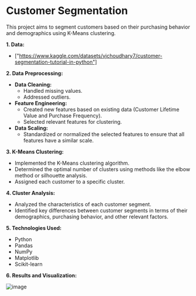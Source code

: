 # Customer Segmentation

This project aims to segment customers based on their purchasing behavior and demographics using K-Means clustering.

**1. Data:**

* ["https://www.kaggle.com/datasets/vjchoudhary7/customer-segmentation-tutorial-in-python"]

**2. Data Preprocessing:**

* **Data Cleaning:** 
    * Handled missing values.
    * Addressed outliers.
* **Feature Engineering:**
    * Created new features based on existing data (Customer Lifetime Value and Purchase Frequency).
    * Selected relevant features for clustering.
* **Data Scaling:**
    * Standardized or normalized the selected features to ensure that all features have a similar scale.

**3. K-Means Clustering:**

* Implemented the K-Means clustering algorithm.
* Determined the optimal number of clusters using methods like the elbow method or silhouette analysis.
* Assigned each customer to a specific cluster.

**4. Cluster Analysis:**

* Analyzed the characteristics of each customer segment.
* Identified key differences between customer segments in terms of their demographics, purchasing behavior, and other relevant factors.

**5. Technologies Used:**

* Python
* Pandas
* NumPy
* Matplotlib
* Scikit-learn

**6. Results and Visualization:**

![image](https://github.com/user-attachments/assets/fde9e161-d9ac-46b1-9662-c3cdf1d5d496)
 
